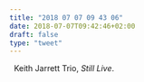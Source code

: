 ```yaml
---
title: "2018 07 07 09 43 06"
date: 2018-07-07T09:42:46+02:00
draft: false
type: "tweet"
---
```

<a href="https://itunes.apple.com/fr/album/still-live/15595327" type="application/rss+xml" class="iconfont icon-music" title="rss"></a> &nbsp; Keith Jarrett Trio, *Still Live*.
